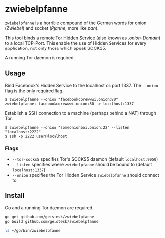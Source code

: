 # zwiebelpfanne

`zwiebelpfanne` is a horrible compound of the German words for onion (*Zwiebel*)
and socket (*Pfanne*, more like *pan*).

This tool binds a remote
[Tor Hidden Service](https://www.torproject.org/docs/onion-services.html.en)
(also known as *.onion-Domain*) to a local TCP-Port. This enable the use of
Hidden Services for every application, not only those which speak SOCKS5.

A running Tor daemon is required.


## Usage

Bind Facebook's Hidden Service to the localhost on port 1337. The `--onion` flag
is the only required flag.

```
$ zwiebelpfanne --onion "facebookcorewwwi.onion:80"
zwiebelpfanne: facebookcorewwwi.onion:80 -> localhost:1337
```

Establish a SSH connection to a machine (perhaps behind a NAT) through Tor.

```
$ zwiebelpfanne --onion "someonionboi.onion:22" --listen "localhost:2222"
$ ssh -p 2222 user@localhost
```

### Flags

- `--tor-socks5` specifies Tor's SOCKS5 daemon (default `localhost:9050`)
- `--listen` specifies where `zwiebelpfanne` should be bound to
  (default `localhost:1337`)
- `--onion` specifies the Tor Hidden Service `zwiebelpfanne` should connect to

## Install

Go and a running Tor daemon are required.

```bash
go get github.com/geistesk/zwiebelpfanne
go build github.com/geistesk/zwiebelpfanne

ls ~/go/bin/zwiebelpfanne
```

